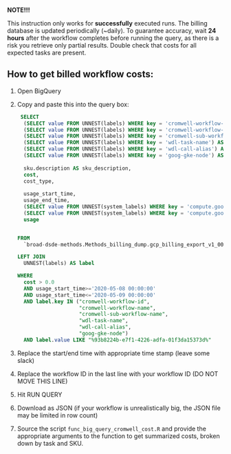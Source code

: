 **NOTE!!!**

This instruction only works for **successfully** executed runs. The billing database is updated periodically (~daily). To guarantee accuracy, wait **24 hours** after the workflow
completes before running the query, as there is a risk you retrieve only partial results. Double check that costs for 
all expected tasks are present.

## How to get billed workflow costs:

1. Open BigQuery
2. Copy and paste this into the query box:

    ```sql
     SELECT
      (SELECT value FROM UNNEST(labels) WHERE key = 'cromwell-workflow-id') AS workflow_id,
      (SELECT value FROM UNNEST(labels) WHERE key = 'cromwell-workflow-name') AS workflow_name,
      (SELECT value FROM UNNEST(labels) WHERE key = 'cromwell-sub-workflow-name') AS sub_workflow_id,
      (SELECT value FROM UNNEST(labels) WHERE key = 'wdl-task-name') AS task_name,
      (SELECT value FROM UNNEST(labels) WHERE key = 'wdl-call-alias') AS task_alias,
      (SELECT value FROM UNNEST(labels) WHERE key = 'goog-gke-node') AS node,
     
      sku.description AS sku_description,
      cost,
      cost_type,
      
      usage_start_time,
      usage_end_time,
      (SELECT value FROM UNNEST(system_labels) WHERE key = 'compute.googleapis.com/cores') AS cores,
      (SELECT value FROM UNNEST(system_labels) WHERE key = 'compute.googleapis.com/memory') AS memory,
      usage
    
    
    FROM
      `broad-dsde-methods.Methods_billing_dump.gcp_billing_export_v1_009C7D_923007_219A6F`
    
    LEFT JOIN
      UNNEST(labels) AS label
    
    WHERE
      cost > 0.0
      AND usage_start_time>='2020-05-08 00:00:00'
      AND usage_start_time<='2020-05-09 00:00:00'
      AND label.key IN ("cromwell-workflow-id",
                        "cromwell-workflow-name",
                        "cromwell-sub-workflow-name",
                        "wdl-task-name",
                        "wdl-call-alias",
                        "goog-gke-node")
      AND label.value LIKE "%93b8224b-e7f1-4226-adfa-01f3da15373d%"
    ```

3. Replace the start/end time with appropriate time stamp (leave some slack)
4. Replace the workflow ID in the last line with your workflow ID (DO NOT MOVE THIS LINE)
5. Hit RUN QUERY
6. Download as JSON (if your workflow is unrealistically big, the JSON file may be limited in row count)
7. Source the script `func_big_query_cromwell_cost.R` and provide the appropriate arguments to the function to get summarized costs, broken down by task and SKU.